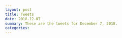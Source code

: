 ```yaml
---
layout: post
title: Tweets
date: 2018-12-07
summary: These are the tweets for December 7, 2018.
categories:
---
```


